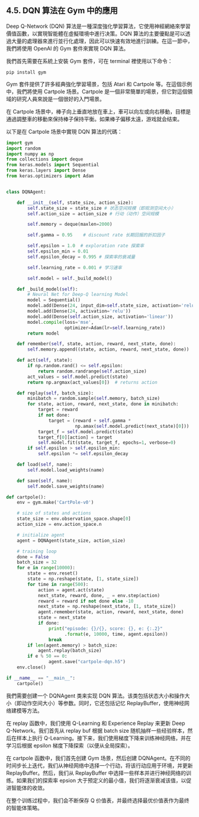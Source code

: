 ## 4.5. DQN 算法在 Gym 中的應用

Deep Q-Network (DQN) 算法是一種深度強化學習算法，它使用神經網絡來學習價值函數，以實現智能體在虛擬環境中進行决策。DQN 算法的主要優點是可以透過大量的處理器來進行並行化處理，因此可以快速有效地進行訓練。在這一節中，我們將使用 OpenAI 的 Gym 套件來實現 DQN 算法。

我們首先需要在系統上安裝 Gym 套件，可在 terminal 裡使用以下命令：

```shell
pip install gym
```

Gym 套件提供了許多經典強化學習場景，包括 Atari 和 Cartpole 等。在這個示例中，我們將使用 Cartpole 场景。Cartpole 是一個非常簡單的場景，但它對這個領域的研究人員來說是一個很好的入門場景。

在 Cartpole 场景中，棒子向上垂直地放在車上，車可以向左或向右移動，目標是通過調整車的移動來保持棒子保持平衡。如果棒子偏移太遠，游戏就会结束。

以下是在 Cartpole 场景中實現 DQN 算法的代碼： 

```python
import gym
import random
import numpy as np
from collections import deque
from keras.models import Sequential
from keras.layers import Dense
from keras.optimizers import Adam


class DQNAgent:

    def __init__(self, state_size, action_size):
        self.state_size = state_size # 状态空间规模（即观测空间大小）
        self.action_size = action_size # 行动（动作）空间规模

        self.memory = deque(maxlen=2000)

        self.gamma = 0.95    # discount rate 长期回报的折扣因子

        self.epsilon = 1.0  # exploration rate 探索率
        self.epsilon_min = 0.01
        self.epsilon_decay = 0.995 # 探索率的衰减量

        self.learning_rate = 0.001 # 学习速率

        self.model = self._build_model()

    def _build_model(self):
        # Neural Net for Deep-Q learning Model
        model = Sequential()
        model.add(Dense(24, input_dim=self.state_size, activation='relu'))
        model.add(Dense(24, activation='relu'))
        model.add(Dense(self.action_size, activation='linear'))
        model.compile(loss='mse',
                      optimizer=Adam(lr=self.learning_rate))
        return model

    def remember(self, state, action, reward, next_state, done):
        self.memory.append((state, action, reward, next_state, done))

    def act(self, state):
        if np.random.rand() <= self.epsilon:
            return random.randrange(self.action_size)
        act_values = self.model.predict(state)
        return np.argmax(act_values[0])  # returns action

    def replay(self, batch_size):
        minibatch = random.sample(self.memory, batch_size)
        for state, action, reward, next_state, done in minibatch:
            target = reward
            if not done:
                target = (reward + self.gamma *
                          np.amax(self.model.predict(next_state)[0]))
            target_f = self.model.predict(state)
            target_f[0][action] = target
            self.model.fit(state, target_f, epochs=1, verbose=0)
        if self.epsilon > self.epsilon_min:
            self.epsilon *= self.epsilon_decay

    def load(self, name):
        self.model.load_weights(name)

    def save(self, name):
        self.model.save_weights(name)

def cartpole():
    env = gym.make('CartPole-v0')

    # size of states and actions
    state_size = env.observation_space.shape[0]
    action_size = env.action_space.n

    # initialize agent
    agent = DQNAgent(state_size, action_size)

    # training loop
    done = False
    batch_size = 32
    for e in range(10000):
        state = env.reset()
        state = np.reshape(state, [1, state_size])
        for time in range(500):
            action = agent.act(state)
            next_state, reward, done, _ = env.step(action)
            reward = reward if not done else -10
            next_state = np.reshape(next_state, [1, state_size])
            agent.remember(state, action, reward, next_state, done)
            state = next_state
            if done:
                print("episode: {}/{}, score: {}, e: {:.2}"
                      .format(e, 10000, time, agent.epsilon))
                break
        if len(agent.memory) > batch_size:
            agent.replay(batch_size)
        if e % 50 == 0:
                agent.save("cartpole-dqn.h5")
    env.close()

if __name__ == "__main__":
    cartpole()
```

我們需要创建一个 DQNAgent 类来实现 DQN 算法。该类包括状态大小和操作大小（即动作空间大小）等参数。同时，它还包括记忆 ReplayBuffer，使用神经网络建模等方法。

在 replay 函数中，我们使用 Q-Learning 和 Experience Replay 来更新 Deep Q-Network。我们首先从 replay buf 根据 batch size 随机抽样一些经验样本，然后在样本上执行 Q-Learning。接下来，我们使用梯度下降来训练神经网络，并在学习后根据 epsilon 梯度下降探索（以便从全局探索）。

在 cartpole 函数中，我们首先创建 Gym 场景，然后创建 DQNAgent。在不同的时间步长上迭代，我们从神经网络中选择一个行动，将该行动应用于环境，并更新 ReplayBuffer。然后，我们从 ReplayBuffer 中选择一些样本并进行神经网络的训练。如果我们的探索率 epsion 大于预定义的最小值，我们将逐渐衰减该值，以促进智能体的收敛。

在整个训练过程中，我们会不断保存 Q 价值表，并最终选择最优价值表作为最终的智能体策略。